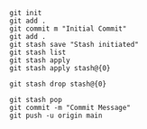```
git init
git add .
git commit m "Initial Commit"
git add .
git stash save "Stash initiated"
git stash list
git stash apply
git stash apply stash@{0}
```
<!--- or -->
```
git stash drop stash@{0} 
```
<!--- or -->
```
git stash pop
git commit -m "Commit Message"
git push -u origin main
```
